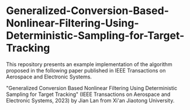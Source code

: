 # Generalized-Conversion-Based-Nonlinear-Filtering-Using-Deterministic-Sampling-for-Target-Tracking
This repository presents an example implementation of the algorithm proposed in the following paper published in IEEE Transactions on Aerospace and Electronic Systems.

"Generalized Conversion Based Nonlinear Filtering Using Deterministic Sampling for Target Tracking" (IEEE Transactions on Aerospace and Electronic Systems, 2023) by Jian Lan from Xi'an Jiaotong University.
